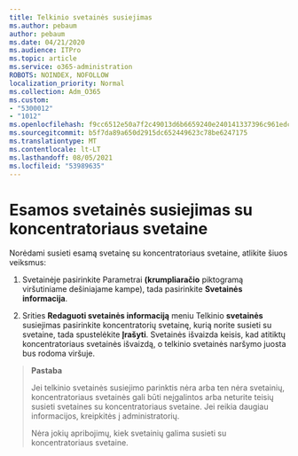 ```yaml
---
title: Telkinio svetainės susiejimas
ms.author: pebaum
author: pebaum
ms.date: 04/21/2020
ms.audience: ITPro
ms.topic: article
ms.service: o365-administration
ROBOTS: NOINDEX, NOFOLLOW
localization_priority: Normal
ms.collection: Adm_O365
ms.custom:
- "5300012"
- "1012"
ms.openlocfilehash: f9cc6512e50a7f2c49013d6b6659240e240141337396c961edc04225e130f54b
ms.sourcegitcommit: b5f7da89a650d2915dc652449623c78be6247175
ms.translationtype: MT
ms.contentlocale: lt-LT
ms.lasthandoff: 08/05/2021
ms.locfileid: "53989635"
---
```

# <a name="associate-existing-site-with-a-hub-site"></a>Esamos svetainės susiejimas su koncentratoriaus svetaine

Norėdami susieti esamą svetainę su koncentratoriaus svetaine, atlikite šiuos veiksmus:
  
1. Svetainėje pasirinkite Parametrai **(krumpliaračio** piktogramą viršutiniame dešiniajame kampe), tada pasirinkite **Svetainės informacija**.

2. Srities **Redaguoti svetainės informaciją** meniu Telkinio **svetainės** susiejimas pasirinkite koncentratorių svetainę, kurią norite susieti su svetaine, tada spustelėkite **Įrašyti**. Svetainės išvaizda keisis, kad atitiktų koncentratoriaus svetainės išvaizdą, o telkinio svetainės naršymo juosta bus rodoma viršuje.

>**Pastaba**
>
>Jei telkinio svetainės susiejimo parinktis nėra arba ten nėra svetainių, koncentratoriaus svetainės gali būti neįgalintos arba neturite teisių susieti svetaines su koncentratoriaus svetaine. Jei reikia daugiau informacijos, kreipkitės į administratorių.
>
>Nėra jokių apribojimų, kiek svetainių galima susieti su koncentratoriaus svetaine.
  